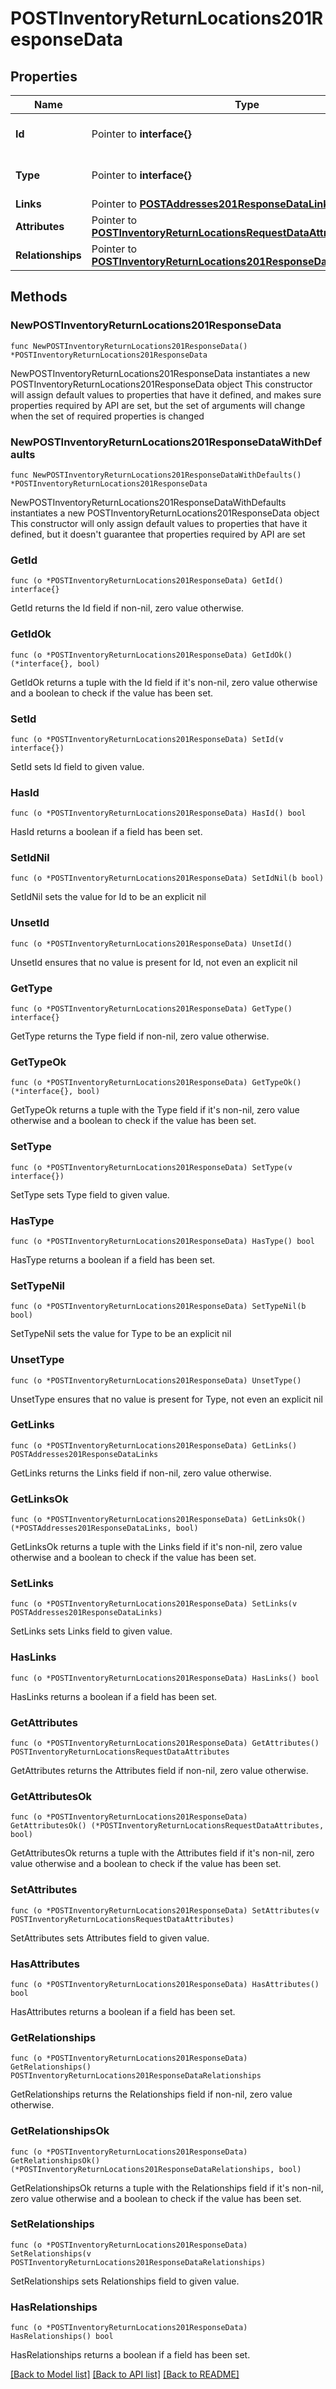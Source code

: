 # POSTInventoryReturnLocations201ResponseData

## Properties

Name | Type | Description | Notes
------------ | ------------- | ------------- | -------------
**Id** | Pointer to **interface{}** | The resource&#39;s id | [optional] 
**Type** | Pointer to **interface{}** | The resource&#39;s type | [optional] 
**Links** | Pointer to [**POSTAddresses201ResponseDataLinks**](POSTAddresses201ResponseDataLinks.md) |  | [optional] 
**Attributes** | Pointer to [**POSTInventoryReturnLocationsRequestDataAttributes**](POSTInventoryReturnLocationsRequestDataAttributes.md) |  | [optional] 
**Relationships** | Pointer to [**POSTInventoryReturnLocations201ResponseDataRelationships**](POSTInventoryReturnLocations201ResponseDataRelationships.md) |  | [optional] 

## Methods

### NewPOSTInventoryReturnLocations201ResponseData

`func NewPOSTInventoryReturnLocations201ResponseData() *POSTInventoryReturnLocations201ResponseData`

NewPOSTInventoryReturnLocations201ResponseData instantiates a new POSTInventoryReturnLocations201ResponseData object
This constructor will assign default values to properties that have it defined,
and makes sure properties required by API are set, but the set of arguments
will change when the set of required properties is changed

### NewPOSTInventoryReturnLocations201ResponseDataWithDefaults

`func NewPOSTInventoryReturnLocations201ResponseDataWithDefaults() *POSTInventoryReturnLocations201ResponseData`

NewPOSTInventoryReturnLocations201ResponseDataWithDefaults instantiates a new POSTInventoryReturnLocations201ResponseData object
This constructor will only assign default values to properties that have it defined,
but it doesn't guarantee that properties required by API are set

### GetId

`func (o *POSTInventoryReturnLocations201ResponseData) GetId() interface{}`

GetId returns the Id field if non-nil, zero value otherwise.

### GetIdOk

`func (o *POSTInventoryReturnLocations201ResponseData) GetIdOk() (*interface{}, bool)`

GetIdOk returns a tuple with the Id field if it's non-nil, zero value otherwise
and a boolean to check if the value has been set.

### SetId

`func (o *POSTInventoryReturnLocations201ResponseData) SetId(v interface{})`

SetId sets Id field to given value.

### HasId

`func (o *POSTInventoryReturnLocations201ResponseData) HasId() bool`

HasId returns a boolean if a field has been set.

### SetIdNil

`func (o *POSTInventoryReturnLocations201ResponseData) SetIdNil(b bool)`

 SetIdNil sets the value for Id to be an explicit nil

### UnsetId
`func (o *POSTInventoryReturnLocations201ResponseData) UnsetId()`

UnsetId ensures that no value is present for Id, not even an explicit nil
### GetType

`func (o *POSTInventoryReturnLocations201ResponseData) GetType() interface{}`

GetType returns the Type field if non-nil, zero value otherwise.

### GetTypeOk

`func (o *POSTInventoryReturnLocations201ResponseData) GetTypeOk() (*interface{}, bool)`

GetTypeOk returns a tuple with the Type field if it's non-nil, zero value otherwise
and a boolean to check if the value has been set.

### SetType

`func (o *POSTInventoryReturnLocations201ResponseData) SetType(v interface{})`

SetType sets Type field to given value.

### HasType

`func (o *POSTInventoryReturnLocations201ResponseData) HasType() bool`

HasType returns a boolean if a field has been set.

### SetTypeNil

`func (o *POSTInventoryReturnLocations201ResponseData) SetTypeNil(b bool)`

 SetTypeNil sets the value for Type to be an explicit nil

### UnsetType
`func (o *POSTInventoryReturnLocations201ResponseData) UnsetType()`

UnsetType ensures that no value is present for Type, not even an explicit nil
### GetLinks

`func (o *POSTInventoryReturnLocations201ResponseData) GetLinks() POSTAddresses201ResponseDataLinks`

GetLinks returns the Links field if non-nil, zero value otherwise.

### GetLinksOk

`func (o *POSTInventoryReturnLocations201ResponseData) GetLinksOk() (*POSTAddresses201ResponseDataLinks, bool)`

GetLinksOk returns a tuple with the Links field if it's non-nil, zero value otherwise
and a boolean to check if the value has been set.

### SetLinks

`func (o *POSTInventoryReturnLocations201ResponseData) SetLinks(v POSTAddresses201ResponseDataLinks)`

SetLinks sets Links field to given value.

### HasLinks

`func (o *POSTInventoryReturnLocations201ResponseData) HasLinks() bool`

HasLinks returns a boolean if a field has been set.

### GetAttributes

`func (o *POSTInventoryReturnLocations201ResponseData) GetAttributes() POSTInventoryReturnLocationsRequestDataAttributes`

GetAttributes returns the Attributes field if non-nil, zero value otherwise.

### GetAttributesOk

`func (o *POSTInventoryReturnLocations201ResponseData) GetAttributesOk() (*POSTInventoryReturnLocationsRequestDataAttributes, bool)`

GetAttributesOk returns a tuple with the Attributes field if it's non-nil, zero value otherwise
and a boolean to check if the value has been set.

### SetAttributes

`func (o *POSTInventoryReturnLocations201ResponseData) SetAttributes(v POSTInventoryReturnLocationsRequestDataAttributes)`

SetAttributes sets Attributes field to given value.

### HasAttributes

`func (o *POSTInventoryReturnLocations201ResponseData) HasAttributes() bool`

HasAttributes returns a boolean if a field has been set.

### GetRelationships

`func (o *POSTInventoryReturnLocations201ResponseData) GetRelationships() POSTInventoryReturnLocations201ResponseDataRelationships`

GetRelationships returns the Relationships field if non-nil, zero value otherwise.

### GetRelationshipsOk

`func (o *POSTInventoryReturnLocations201ResponseData) GetRelationshipsOk() (*POSTInventoryReturnLocations201ResponseDataRelationships, bool)`

GetRelationshipsOk returns a tuple with the Relationships field if it's non-nil, zero value otherwise
and a boolean to check if the value has been set.

### SetRelationships

`func (o *POSTInventoryReturnLocations201ResponseData) SetRelationships(v POSTInventoryReturnLocations201ResponseDataRelationships)`

SetRelationships sets Relationships field to given value.

### HasRelationships

`func (o *POSTInventoryReturnLocations201ResponseData) HasRelationships() bool`

HasRelationships returns a boolean if a field has been set.


[[Back to Model list]](../README.md#documentation-for-models) [[Back to API list]](../README.md#documentation-for-api-endpoints) [[Back to README]](../README.md)


